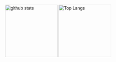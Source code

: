 <img align="left" alt="github stats" height="174px" src="https://github-readme-stats.vercel.app/api?username=taniii-shio&count_private=true&show_icons=true&theme=prussian" /><img align="left" alt="Top Langs" height="174px" src="https://github-readme-stats.vercel.app/api/top-langs/?username=taniii-shio&layout=compact&count_private=true&show_icons=true&theme=prussian" />

